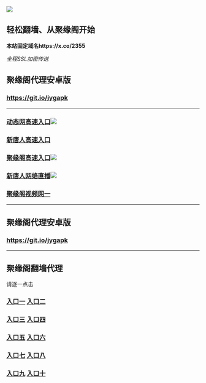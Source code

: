 
![](https://raw.githubusercontent.com/hao369/a/master/j.jpg)



## 轻松翻墙、从聚缘阁开始

**本站固定域名https://x.co/2355**

_全程SSL加密传送_



##  聚缘阁代理安卓版

### https://git.io/jygapk


***
### [动态网高速入口]( http://337tyi.bf7s2.mf9o6.ga/2)![](https://raw.githubusercontent.com/hao369/a/master/jygdl.gif)

### [新唐人高速入口]( http://3khgyi.bf7s2.mf9o6.ga/5)

### [聚缘阁高速入口]( https://o77a3h1gx3.execute-api.us-east-2.amazonaws.com/jgtt5)![](https://raw.githubusercontent.com/hao369/a/master/jyg.gif)

### [新唐人网络直播](   https://s4vo51zimg.execute-api.us-east-2.amazonaws.com/25477b)![](https://raw.githubusercontent.com/hao369/a/master/jygtj.gif)



### [聚缘阁视频网一](https://ec2fqbgm3i.execute-api.us-east-2.amazonaws.com/521nhhv)








***



##  聚缘阁代理安卓版

### https://git.io/jygapk


***


## 聚缘阁翻墙代理 

请逐一点击

### **[入口一]( https://5eckwufpjd.execute-api.ap-southeast-1.amazonaws.com/6588mkhyf)** **[入口二](https://bvs8oxvzud.execute-api.ap-southeast-1.amazonaws.com/csg432)**

### **[入口三](https://s3-ap-southeast-1.amazonaws.com/jyg4/jyg.html)**  **[入口四](https://s3-ap-northeast-1.amazonaws.com/jyg9/jyg.html)**

### **[入口五](https://s3.ap-south-1.amazonaws.com/jyg5/jyg.html)**  **[入口六](https://s3-us-west-2.amazonaws.com/jyg7/jyg.html)**


###  **[入口七](https://s3-us-west-1.amazonaws.com/jyg6/jyg.html)**  **[入口八](https://s3-eu-west-1.amazonaws.com/jyg8/jyg.html)**


###  **[入口九](https://s3.eu-central-1.amazonaws.com/jyg3/jyg.html)**  **[入口十](https://s3-ap-southeast-2.amazonaws.com/jyg1/jyg.html)**




